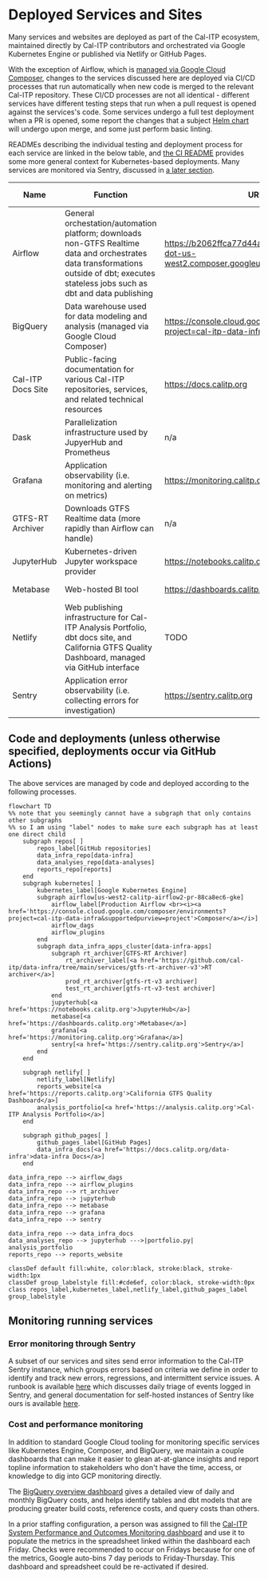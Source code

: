 # Deployed Services and Sites

Many services and websites are deployed as part of the Cal-ITP ecosystem, maintained directly by Cal-ITP contributors and orchestrated via Google Kubernetes Engine or published via Netlify or GitHub Pages.

With the exception of Airflow, which is [managed via Google Cloud Composer](https://github.com/cal-itp/data-infra/tree/main/airflow#upgrading-airflow-itself), changes to the services discussed here are deployed via CI/CD processes that run automatically when new code is merged to the relevant Cal-ITP repository. These CI/CD processes are not all identical - different services have different testing steps that run when a pull request is opened against the services's code. Some services undergo a full test deployment when a PR is opened, some report the changes that a subject [Helm chart](https://helm.sh/docs/topics/charts/) will undergo upon merge, and some just perform basic linting.

READMEs describing the individual testing and deployment process for each service are linked in the below table, and [the CI README](https://github.com/cal-itp/data-infra/tree/main/ci/README.md) provides some more general context for Kubernetes-based deployments. Many services are monitored via Sentry, discussed in [a later section](#monitoring-running-services).

| Name              | Function                                                                                                                                                                                 | URL                                                                                       | Source code and README (if present)                                                                 | K8s namespace      | Development/test environment?    | Service Type                   |
| ----------------- | ---------------------------------------------------------------------------------------------------------------------------------------------------------------------------------------- | ----------------------------------------------------------------------------------------- | --------------------------------------------------------------------------------------------------- | ------------------ | -------------------------------- | ------------------------------ |
| Airflow           | General orchestation/automation platform; downloads non-GTFS Realtime data and orchestrates data transformations outside of dbt; executes stateless jobs such as dbt and data publishing | https://b2062ffca77d44a28b4e05f8f5bf4996-dot-us-west2.composer.googleusercontent.com/home | https://github.com/cal-itp/data-infra/tree/main/airflow                                             | n/a                | Yes (local)                      | Infrastructure / Ingestion     |
| BigQuery          | Data warehouse used for data modeling and analysis (managed via Google Cloud Composer)                                                                                                   | https://console.cloud.google.com/bigquery?project=cal-itp-data-infra                      | https://github.com/cal-itp/data-infra/tree/main/warehouse (infra managed via Google Cloud Composer) | n/a                | Yes (cal-itp-data-infra-staging) | Infrastructure                 |
| Cal-ITP Docs Site | Public-facing documentation for various Cal-ITP repositories, services, and related technical resources                                                                                  | https://docs.calitp.org                                                                   | https://github.com/cal-itp/data-infra/tree/main/docs                                                | n/a                | Yes (Netlify deploy on PRs)      | Documentation                  |
| Dask              | Parallelization infrastructure used by JupyerHub and Prometheus                                                                                                                          | n/a                                                                                       | https://github.com/cal-itp/data-infra/tree/main/kubernetes/apps/charts/dask                         | dask               | No                               | Infrastructure                 |
| Grafana           | Application observability (i.e. monitoring and alerting on metrics)                                                                                                                      | https://monitoring.calitp.org                                                             | https://github.com/JarvusInnovations/cluster-template/tree/develop/k8s-common/grafana (via hologit) | monitoring-grafana | No                               | Infrastructure                 |
| GTFS-RT Archiver  | Downloads GTFS Realtime data (more rapidly than Airflow can handle)                                                                                                                      | n/a                                                                                       | https://github.com/cal-itp/data-infra/tree/main/services/gtfs-rt-archiver-v3                        | gtfs-rt-v3         | Yes (gtfs-rt-v3-test)            | Ingestion                      |
| JupyterHub        | Kubernetes-driven Jupyter workspace provider                                                                                                                                             | https://notebooks.calitp.org                                                              | https://github.com/cal-itp/data-infra/tree/main/kubernetes/apps/charts/jupyterhub                   | jupyterhub         | No                               | Analysis                       |
| Metabase          | Web-hosted BI tool                                                                                                                                                                       | https://dashboards.calitp.org                                                             | https://github.com/cal-itp/data-infra/tree/main/kubernetes/apps/charts/metabase                     | metabase           | Yes (metabase-test)              | Analysis                       |
| Netlify           | Web publishing infrastructure for Cal-ITP Analysis Portfolio, dbt docs site, and California GTFS Quality Dashboard, managed via GitHub interface                                         | TODO                                                                                      | Varies by specific deployed site (infra managed via Netlify GitHub interface)                       | n/a                | Yes (varies by deployed site)    | Documentation / Infrastructure |
| Sentry            | Application error observability (i.e. collecting errors for investigation)                                                                                                               | https://sentry.calitp.org                                                                 | https://github.com/cal-itp/data-infra/tree/main/kubernetes/apps/charts/sentry                       | sentry             | No                               | Infrastructure                 |

## Code and deployments (unless otherwise specified, deployments occur via GitHub Actions)

The above services are managed by code and deployed according to the following processes.

```{mermaid}
flowchart TD
%% note that you seemingly cannot have a subgraph that only contains other subgraphs
%% so I am using "label" nodes to make sure each subgraph has at least one direct child
    subgraph repos[ ]
        repos_label[GitHub repositories]
        data_infra_repo[data-infra]
        data_analyses_repo[data-analyses]
        reports_repo[reports]
    end
    subgraph kubernetes[ ]
        kubernetes_label[Google Kubernetes Engine]
        subgraph airflow[us-west2-calitp-airflow2-pr-88ca8ec6-gke]
            airflow_label[Production Airflow <br><i><a href='https://console.cloud.google.com/composer/environments?project=cal-itp-data-infra&supportedpurview=project'>Composer</a></i>]
            airflow_dags
            airflow_plugins
        end
        subgraph data_infra_apps_cluster[data-infra-apps]
            subgraph rt_archiver[GTFS-RT Archiver]
                rt_archiver_label[<a href='https://github.com/cal-itp/data-infra/tree/main/services/gtfs-rt-archiver-v3'>RT archiver</a>]
                prod_rt_archiver[gtfs-rt-v3 archiver]
                test_rt_archiver[gtfs-rt-v3-test archiver]
            end
            jupyterhub[<a href='https://notebooks.calitp.org'>JupyterHub</a>]
            metabase[<a href='https://dashboards.calitp.org'>Metabase</a>]
            grafana[<a href='https://monitoring.calitp.org'>Grafana</a>]
            sentry[<a href='https://sentry.calitp.org'>Sentry</a>]
        end
    end

    subgraph netlify[ ]
        netlify_label[Netlify]
        reports_website[<a href='https://reports.calitp.org'>California GTFS Quality Dashboard</a>]
        analysis_portfolio[<a href='https://analysis.calitp.org'>Cal-ITP Analysis Portfolio</a>]
    end

    subgraph github_pages[ ]
        github_pages_label[GitHub Pages]
        data_infra_docs[<a href='https://docs.calitp.org/data-infra'>data-infra Docs</a>]
    end

data_infra_repo --> airflow_dags
data_infra_repo --> airflow_plugins
data_infra_repo --> rt_archiver
data_infra_repo --> jupyterhub
data_infra_repo --> metabase
data_infra_repo --> grafana
data_infra_repo --> sentry

data_infra_repo --> data_infra_docs
data_analyses_repo --> jupyterhub --->|portfolio.py| analysis_portfolio
reports_repo --> reports_website

classDef default fill:white, color:black, stroke:black, stroke-width:1px
classDef group_labelstyle fill:#cde6ef, color:black, stroke-width:0px
class repos_label,kubernetes_label,netlify_label,github_pages_label group_labelstyle
```

## Monitoring running services

### Error monitoring through Sentry

A subset of our services and sites send error information to the Cal-ITP Sentry instance, which groups errors based on criteria we define in order to identify and track new errors, regressions, and intermittent service issues. A runbook is available [here](https://github.com/cal-itp/data-infra/blob/main/runbooks/workflow/sentry-triage.md) which discusses daily triage of events logged in Sentry, and general documentation for self-hosted instances of Sentry like ours is available [here](https://develop.sentry.dev/self-hosted/).

### Cost and performance monitoring

In addition to standard Google Cloud tooling for monitoring specific services like Kubernetes Engine, Composer, and BigQuery, we maintain a couple dashboards that can make it easier to glean at-at-glance insights and report topline information to stakeholders who don't have the time, access, or knowledge to dig into GCP monitoring directly.

The [BigQuery overview dashboard](https://dashboards.calitp.org/dashboard/76-bigquery-overview-dashboard?principal_email_substring=&time_window=past7days) gives a detailed view of daily and monthly BigQuery costs, and helps identify tables and dbt models that are producing greater build costs, reference costs, and query costs than others.

In a prior staffing configuration, a person was assigned to fill the [Cal-ITP System Performance and Outcomes Monitoring dashboard](https://dashboards.calitp.org/dashboard/138-cal-itp-system-performance-and-outcomes-monitoring?single_date=2023-06-22) and use it to populate the metrics in the spreadsheet linked within the dashboard each Friday. Checks were recommended to occur on Fridays because for one of the metrics, Google auto-bins 7 day periods to Friday-Thursday. This dashboard and spreadsheet could be re-activated if desired.

